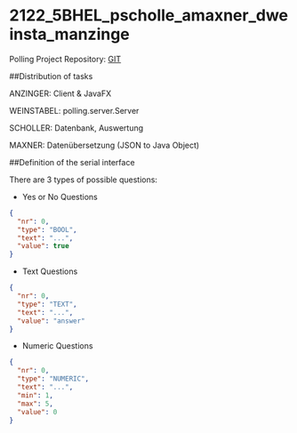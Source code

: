 # 2122_5BHEL_pscholle_amaxner_dweinsta_manzinge

Polling Project Repository: [GIT](https://github.com/AutoMachtBrumm/2122_5BHEL_pscholle_amaxner_dweinsta_manzinge)

##Distribution of tasks

ANZINGER: Client & JavaFX 

WEINSTABEL: polling.server.Server

SCHOLLER: Datenbank, Auswertung

MAXNER: Datenübersetzung (JSON to Java Object)


##Definition of the serial interface

There are 3 types of possible questions:

* Yes or No Questions
```Json
{
  "nr": 0,
  "type": "BOOL",
  "text": "...",
  "value": true
}
```

* Text Questions
```Json
{
  "nr": 0,
  "type": "TEXT",
  "text": "...",
  "value": "answer"
}
```

* Numeric Questions
```Json
{
  "nr": 0,
  "type": "NUMERIC",
  "text": "...",
  "min": 1,
  "max": 5,
  "value": 0
}
```